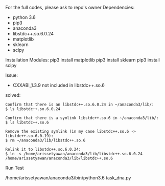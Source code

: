 For the full codes, please ask to repo's owner
Dependencies:
  
  * python 3.6
  * pip3
  * anaconda3
  * libstdc++.so.6.0.24
  * matplotlib
  * sklearn
  * scipy

Installation Modules:
pip3 install matplotlib
pip3 install sklearn
pip3 install scipy

Issue:
  * CXXABI_1.3.9 not included in libstdc++.so.6

solved:
    
    Confirm that there is an libstdc++.so.6.0.24 in ~/anaconda3/lib/:
    $ ls libstdc++.so.6.0.24
    
    Confirm that there is a symlink libstdc++.so.6 in ~/anaconda3/lib/:
    $ ls libstdc++.so.6
    
    Remove the existing symlink (in my case libstdc++.so.6 -> libstdc++.so.6.0.19):
    $ rm ~/anaconda3/lib/libstdc++.so.6
    
    Relink it to libstdc++.so.6.0.24:
    $ ln -s /home/arissetyawan/anaconda3/lib/libstdc++.so.6.0.24 /home/arissetyawan/anaconda3/lib/libstdc++.so.6

Run Test

/home/arissetyawan/anaconda3/bin/python3.6 task_dna.py
